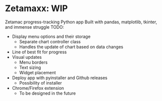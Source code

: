 # Zetamaxx: WIP
Zetamac progress-tracking Python app
Built with pandas, matplotlib, tkinter, and immense struggle
TODO:
- Display menu options and their storage
    - Separate chart controller class
    - Handles the update of chart based on data changes
- Line of best fit for progress
- Visual updates
    - Menu borders
    - Text sizing
    - Widget placement
- Deploy app with pyinstaller and Github releases
    - Possibility of installer
- Chrome/Firefox extension
    - To be designed in the future
